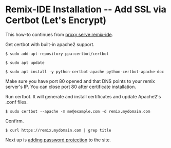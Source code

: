 # Remix-IDE Installation -- Add SSL via Certbot (Let's Encrypt) 


This how-to continues from [proxy serve remix-ide](./remix-ide-apache2-proxy.md).


Get certbot with built-in apache2 support.

	$ sudo add-apt-repository ppa:certbot/certbot

	$ sudo apt update

	$ sudo apt install -y python-certbot-apache python-certbot-apache-doc

Make sure you have port 80 opened and that DNS points to your remix server's IP. You can close port 80 after certificate installation.

Run certbot. It will generate and install certificates and update Apache2's .conf files.

	$ sudo certbot --apache -m me@example.com -d remix.mydomain.com

Confirm.

	$ curl https://remix.mydomain.com | grep title


Next up is [adding password protection](./remix-ide-installation-auth-password.md) to the site.